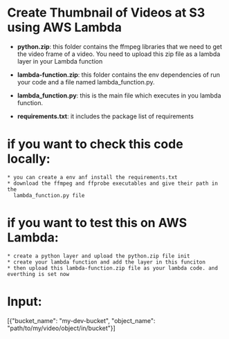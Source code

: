 # Create Thumbnail of Videos at S3 using AWS Lambda

* **python.zip**: this folder contains the ffmpeg libraries that we need to get the video
  frame of a video. You need to upload this zip file as a lambda layer in your
  Lambda function
  
* **lambda-function.zip**: this folder contains the env dependencies of run your code and 
  a file named lambda_function.py.
  
* **lambda_function.py**: this is the main file which executes in you lambda function.

* **requirements.txt**: it includes the package list of requirements

# if you want to check this code locally: 
    * you can create a env anf install the requirements.txt
    * download the ffmpeg and ffprobe executables and give their path in the
      lambda_function.py file
  
# if you want to test this on AWS Lambda:
    * create a python layer and upload the python.zip file init
    * create your lambda function and add the layer in this funciton
    * then upload this lambda-function.zip file as your lambda code. and everthing is set now

# Input:
  [{"bucket_name": "my-dev-bucket", "object_name": "path/to/my/video/object/in/bucket"}]


                    